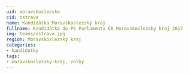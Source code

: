 ```yaml
---
uid: moravskoslezsko
cid: ostrava
name: Kandidátka Moravskoslezský kraj
fullname: Kandidátka do PS Parlamentu ČR Moravskoslezský kraj 2017
img: teams/ostrava.jpg
region: Moravskoslezský kraj
categories:
- kandidatky
tags:
- moravskoslezský-kraj, volby
---
```

